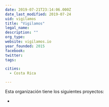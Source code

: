 ```yaml
---
date: 2019-07-21T23:14:06.000Z
date_last_modified: 2019-07-24
uid: vigilamos
title: "Vigilamos"
legal_name: 
description: ""
org_type: 
website: vigilamos.io
year_founded: 2015
facebook: 
twitter: 
tags:

cities: 
  - Costa Rica

---
```


Esta organización tiene los siguientes proyectos:

- [](/i/vigilamos.html)
